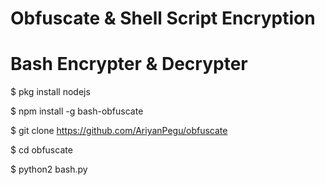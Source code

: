 # Obfuscate & Shell Script Encryption
# Bash Encrypter & Decrypter

$ pkg install nodejs

$ npm install -g bash-obfuscate

$ git clone https://github.com/AriyanPegu/obfuscate

$ cd obfuscate

$ python2 bash.py
